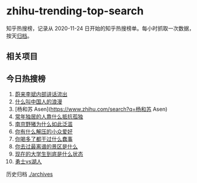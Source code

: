 # zhihu-trending-top-search

知乎热搜榜，记录从 2020-11-24
日开始的知乎热搜榜单。每小时抓取一次数据，按天[归档](./archives)。

## 相关项目

## 今日热搜榜

<!-- BEGIN -->
<!-- 最后更新时间 Thu Oct 23 2025 06:08:53 GMT+0800 (China Standard Time) -->

1. [蔚来李斌内部讲话流出](https://www.zhihu.com/search?q=蔚来李斌内部讲话流出)
1. [什么叫中国人的浪漫](https://www.zhihu.com/search?q=什么叫中国人的浪漫)
1. [杨和苏 Asen](https://www.zhihu.com/search?q=杨和苏 Asen)
1. [常年独居的人靠什么抵抗孤独](https://www.zhihu.com/search?q=常年独居的人靠什么抵抗孤独)
1. [南京野猪为什么如此泛滥](https://www.zhihu.com/search?q=南京野猪为什么如此泛滥)
1. [你有什么解压的小众爱好](https://www.zhihu.com/search?q=你有什么解压的小众爱好)
1. [你喝多了都干过什么蠢事](https://www.zhihu.com/search?q=你喝多了都干过什么蠢事)
1. [你去过最离谱的景区是什么](https://www.zhihu.com/search?q=你去过最离谱的景区是什么)
1. [现在的大学生到底是什么状态](https://www.zhihu.com/search?q=现在的大学生到底是什么状态)
1. [勇士vs湖人](https://www.zhihu.com/search?q=勇士vs湖人)

<!-- END -->

历史归档 [./archives](./archives)
